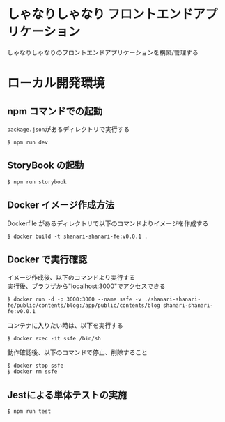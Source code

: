 # しゃなりしゃなり フロントエンドアプリケーション

しゃなりしゃなりのフロントエンドアプリケーションを構築/管理する

# ローカル開発環境

## npm コマンドでの起動

`package.json`があるディレクトリで実行する

```
$ npm run dev
```

## StoryBook の起動

```
$ npm run storybook
```

## Docker イメージ作成方法

Dockerfile があるディレクトリで以下のコマンドよりイメージを作成する

```
$ docker build -t shanari-shanari-fe:v0.0.1 .
```

## Docker で実行確認

イメージ作成後、以下のコマンドより実行する  
実行後、ブラウザから"localhost:3000"でアクセスできる

```
$ docker run -d -p 3000:3000 --name ssfe -v ./shanari-shanari-fe/public/contents/blog:/app/public/contents/blog shanari-shanari-fe:v0.0.1
```

コンテナに入りたい時は、以下を実行する

```
$ docker exec -it ssfe /bin/sh
```

動作確認後、以下のコマンドで停止、削除すること

```
$ docker stop ssfe
$ docker rm ssfe
```

## Jestによる単体テストの実施

```
$ npm run test
```
